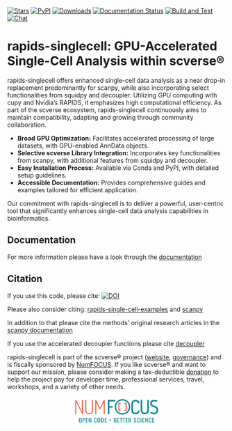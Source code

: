 [![Stars](https://img.shields.io/github/stars/scverse/rapids_singlecell?style=flat&logo=GitHub&color=blue)](https://github.com/scverse/rapids_singlecell/stargazers)
[![PyPI](https://img.shields.io/pypi/v/rapids-singlecell?logo=PyPI)](https://pypi.org/project/rapids-singlecell)
[![Downloads](https://static.pepy.tech/badge/rapids-singlecell)](https://pepy.tech/project/rapids-singlecell)
[![Documentation Status](https://readthedocs.org/projects/rapids-singlecell/badge/?version=latest)](https://rapids-singlecell.readthedocs.io/en/latest/?badge=latest)
[![Build and Test](https://github.com/scverse/rapids_singlecell/actions/workflows/test-gpu.yml/badge.svg)](https://github.com/scverse/rapids_singlecell/actions/workflows/test-gpu.yml)
[![Chat](https://img.shields.io/badge/zulip-join_chat-%2367b08f.svg)](https://scverse.zulipchat.com)

# rapids-singlecell: GPU-Accelerated Single-Cell Analysis within scverse®

rapids-singlecell offers enhanced single-cell data analysis as a near drop-in replacement predominantly for scanpy, while also incorporating select functionalities from squidpy and decoupler. Utilizing GPU computing with cupy and Nvidia’s RAPIDS, it emphasizes high computational efficiency. As part of the scverse ecosystem, rapids-singlecell continuously aims to maintain compatibility, adapting and growing through community collaboration.

* **Broad GPU Optimization:** Facilitates accelerated processing of large datasets, with GPU-enabled AnnData objects.
* **Selective scverse Library Integration:** Incorporates key functionalities from scanpy, with additional features from squidpy and decoupler.
* **Easy Installation Process:** Available via Conda and PyPI, with detailed setup guidelines.
* **Accessible Documentation:** Provides comprehensive guides and examples tailored for efficient application.

Our commitment with rapids-singlecell is to deliver a powerful, user-centric tool that significantly enhances single-cell data analysis capabilities in bioinformatics.

## Documentation

For more information please have a look through the [documentation](https://rapids-singlecell.readthedocs.io/en/latest/)


## Citation

If you use this code, please cite: [![DOI](https://zenodo.org/badge/364573913.svg)](https://zenodo.org/badge/latestdoi/364573913)

Please also consider citing: [rapids-single-cell-examples](https://zenodo.org/badge/latestdoi/265649968) and  [scanpy](https://doi.org/10.1186/s13059-017-1382-0)

In addition to that please cite the methods' original research articles in the [scanpy documentation](https://scanpy.readthedocs.io/en/latest/references.html)

If you use the accelerated decoupler functions please cite [decoupler](https://doi.org/10.1093/bioadv/vbac016)

[//]: # (numfocus-fiscal-sponsor-attribution)

rapids-singlecell is part of the scverse® project ([website](https://scverse.org), [governance](https://scverse.org/about/roles)) and is fiscally sponsored by [NumFOCUS](https://numfocus.org/).
If you like scverse® and want to support our mission, please consider making a tax-deductible [donation](https://numfocus.org/donate-to-scverse) to help the project pay for developer time, professional services, travel, workshops, and a variety of other needs.

<div align="center">
<a href="https://numfocus.org/project/scverse">
  <img
    src="https://raw.githubusercontent.com/numfocus/templates/master/images/numfocus-logo.png"
    width="200"
  >
</a>
</div>
